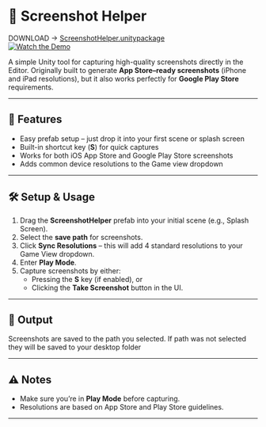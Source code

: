 # 📸 Screenshot Helper  
DOWNLOAD → [ScreenshotHelper.unitypackage](https://github.com/joel64M/ScreenshotHelper/raw/master/Releases/ScreenshotHelper.unitypackage) <br>
[![Watch the Demo](https://img.youtube.com/vi/74QbYBS4fEo/0.jpg)](https://youtu.be/74QbYBS4fEo) <br>

A simple Unity tool for capturing high-quality screenshots directly in the Editor.
Originally built to generate **App Store–ready screenshots** (iPhone and iPad resolutions), but it also works perfectly for **Google Play Store** requirements.

---

## 🚀 Features  
- Easy prefab setup – just drop it into your first scene or splash screen  
- Built-in shortcut key (**S**) for quick captures  
- Works for both iOS App Store and Google Play Store screenshots  
- Adds common device resolutions to the Game view dropdown  

---

## 🛠️ Setup & Usage  

1. Drag the **ScreenshotHelper** prefab into your initial scene (e.g., Splash Screen).  
2. Select the **save path** for screenshots.  
3. Click **Sync Resolutions** – this will add 4 standard resolutions to your Game View dropdown.  
4. Enter **Play Mode**.  
5. Capture screenshots by either:  
   - Pressing the **S** key (if enabled), or  
   - Clicking the **Take Screenshot** button in the UI.  

---

## 📂 Output  
Screenshots are saved to the path you selected. If path was not selected they will be saved to your desktop folder

---

## ⚠️ Notes  
- Make sure you’re in **Play Mode** before capturing.  
- Resolutions are based on App Store and Play Store guidelines.  

---




